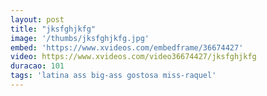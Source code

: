 ```yaml
---
layout: post
title: "jksfghjkfg"
image: '/thumbs/jksfghjkfg.jpg'
embed: 'https://www.xvideos.com/embedframe/36674427'
video: https://www.xvideos.com/video36674427/jksfghjkfg
duracao: 101
tags: 'latina ass big-ass gostosa miss-raquel'
---
```

